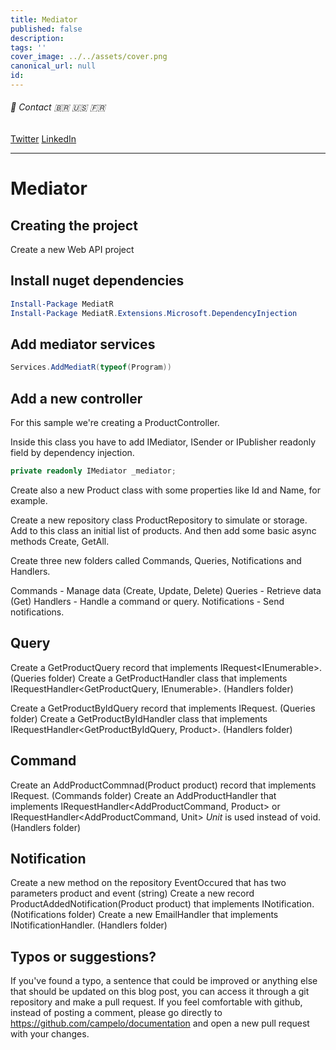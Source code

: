 ```yaml
---
title: Mediator
published: false
description: 
tags: ''
cover_image: ../../assets/cover.png
canonical_url: null
id: 
---
```


###### :postbox: Contact :brazil: :us: :fr:

[Twitter](https://twitter.com/campelo87)
[LinkedIn](https://www.linkedin.com/in/flavio-campelo/?locale=en_US)

---

# Mediator

## Creating the project
Create a new Web API project

## Install nuget dependencies
```powershell
Install-Package MediatR
Install-Package MediatR.Extensions.Microsoft.DependencyInjection
```

## Add mediator services
```csharp
Services.AddMediatR(typeof(Program))
```

## Add a new controller
For this sample we're creating a ProductController.

Inside this class you have to add IMediator, ISender or IPublisher readonly field by dependency injection.
```csharp
private readonly IMediator _mediator;
```

Create also a new Product class with some properties like Id and Name, for example.

Create a new repository class ProductRepository to simulate or storage. Add to this class an initial list of products. And then add some basic async methods Create, GetAll.

Create three new folders called Commands, Queries, Notifications and Handlers.

Commands - Manage data (Create, Update, Delete)
Queries - Retrieve data (Get)
Handlers - Handle a command or query.
Notifications - Send notifications.

## Query

Create a GetProductQuery record that implements IRequest<IEnumerable<Product>>. (Queries folder)
Create a GetProductHandler class that implements IRequestHandler<GetProductQuery, IEnumerable<Product>>. (Handlers folder)

Create a GetProductByIdQuery record that implements IRequest<Product>. (Queries folder)
Create a GetProductByIdHandler class that implements IRequestHandler<GetProductByIdQuery, Product>. (Handlers folder)

## Command

Create an AddProductCommnad(Product product) record that implements IRequest<Product>. (Commands folder)
Create an AddProductHandler that implements IRequestHandler<AddProductCommand, Product> or IRequestHandler<AddProductCommand, Unit> *Unit* is used instead of void. (Handlers folder)

## Notification

Create a new method on the repository EventOccured that has two parameters product and event (string)
Create a new record ProductAddedNotification(Product product) that implements INotification. (Notifications folder)
Create a new EmailHandler that implements INotificationHandler<ProductAddedNotification>. (Handlers folder)


## Typos or suggestions?

If you've found a typo, a sentence that could be improved or anything else that should be updated on this blog post, you can access it through a git repository and make a pull request. If you feel comfortable with github, instead of posting a comment, please go directly to https://github.com/campelo/documentation and open a new pull request with your changes.